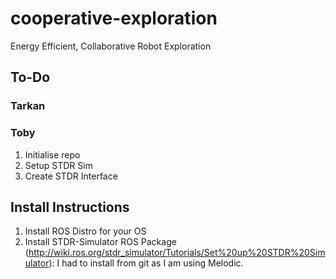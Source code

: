 # cooperative-exploration
Energy Efficient, Collaborative Robot Exploration

## To-Do

### Tarkan


### Toby 

1. Initialise repo
2. Setup STDR Sim
3. Create STDR Interface

## Install Instructions

1. Install ROS Distro for your OS
2. Install STDR-Simulator ROS Package (http://wiki.ros.org/stdr_simulator/Tutorials/Set%20up%20STDR%20Simulator): I had to install from git as I am using Melodic.
